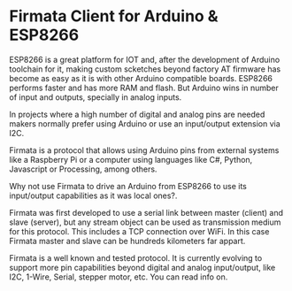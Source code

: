 # Firmata Client for Arduino & ESP8266
ESP8266 is a great platform for IOT and, after the development of Arduino toolchain for it, making custom scketches beyond factory AT firmware has become as easy as it is with other Arduino compatible boards.
ESP8266 performs faster and has more RAM and flash. But Arduino wins in number of input and outputs, specially in analog inputs.

In projects where a high number of digital and analog pins are needed makers normally prefer using Arduino or use an input/output extension via I2C.

Firmata is a protocol that allows using Arduino pins from external systems like a Raspberry Pi or a computer using languages like C#, Python, Javascript or Processing, among others.

Why not use Firmata to drive an Arduino from ESP8266 to use its input/output capabilities as it was local ones?.

Firmata was first developed to use a serial link between master (client) and slave (server), but any stream object can be used as transmission medium for this protocol. This includes a TCP connection over WiFi. In this case Firmata master and slave can be hundreds kilometers far appart.

Firmata is a well known and tested protocol. It is currently evolving to support more pin capabilities beyond digital and analog input/output, like I2C, 1-Wire, Serial, stepper motor, etc. You can read info on.
